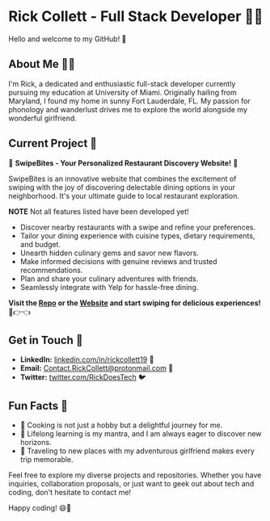 # Rick Collett - Full Stack Developer 👨‍💻

Hello and welcome to my GitHub! 🎉

## About Me 🙋‍♂️

I'm Rick, a dedicated and enthusiastic full-stack developer currently pursuing my education at University of Miami. Originally hailing from Maryland, I found my home in sunny Fort Lauderdale, FL. My passion for phonology and wanderlust drives me to explore the world alongside my wonderful girlfriend.

## Current Project 🔧

🍴 **SwipeBites - Your Personalized Restaurant Discovery Website!** 🍴

SwipeBites is an innovative website that combines the excitement of swiping with the joy of discovering delectable dining options in your neighborhood. It's your ultimate guide to local restaurant exploration.

**NOTE** Not all features listed have been developed yet!

- Discover nearby restaurants with a swipe and refine your preferences.
- Tailor your dining experience with cuisine types, dietary requirements, and budget.
- Unearth hidden culinary gems and savor new flavors.
- Make informed decisions with genuine reviews and trusted recommendations.
- Plan and share your culinary adventures with friends.
- Seamlessly integrate with Yelp for hassle-free dining.

**Visit the [Repo](https://github.com/NormallyRayne/SwipeBites) or the [Website](SwipeBites.app) and start swiping for delicious experiences!** 🌟👉👈

## Get in Touch 📲

- **LinkedIn:** [linkedin.com/in/rickcollett19](https://www.linkedin.com/in/rickcollett19) 🔗
- **Email:** Contact.RickCollett@protonmail.com 📧
- **Twitter:** [twitter.com/RickDoesTech](https://twitter.com/RickDoesTech) 🐦

## Fun Facts 🎈

- 🍳 Cooking is not just a hobby but a delightful journey for me.
- 🌟 Lifelong learning is my mantra, and I am always eager to discover new horizons.
- 📍 Traveling to new places with my adventurous girlfriend makes every trip memorable.

Feel free to explore my diverse projects and repositories. Whether you have inquiries, collaboration proposals, or just want to geek out about tech and coding, don't hesitate to contact me!

Happy coding! 😄🚀
